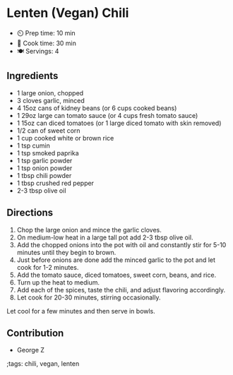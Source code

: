 # Lenten (Vegan) Chili

- ⏲️ Prep time: 10 min
- 🍳 Cook time: 30 min
- 🍽️ Servings: 4

## Ingredients

- 1 large onion, chopped
- 3 cloves garlic, minced
- 4 15oz cans of kidney beans (or 6 cups cooked beans)
- 1 29oz large can tomato sauce (or 4 cups fresh tomato sauce)
- 1 15oz can diced tomatoes (or 1 large diced tomato with skin removed)
- 1/2 can of sweet corn
- 1 cup cooked white or brown rice
- 1 tsp cumin
- 1 tsp smoked paprika
- 1 tsp garlic powder
- 1 tsp onion powder
- 1 tbsp chili powder
- 1 tbsp crushed red pepper
- 2-3 tbsp olive oil

## Directions

1. Chop the large onion and mince the garlic cloves.
2. On medium-low heat in a large tall pot add 2-3 tbsp olive oil.
3. Add the chopped onions into the pot with oil and constantly stir for 5-10 minutes until they begin to brown.
4. Just before onions are done add the minced garlic to the pot and let cook for 1-2 minutes.
5. Add the tomato sauce, diced tomatoes, sweet corn, beans, and rice.
6. Turn up the heat to medium.
6. Add each of the spices, taste the chili, and adjust flavoring accordingly.
7. Let cook for 20-30 minutes, stirring occasionally.

Let cool for a few minutes and then serve in bowls.

## Contribution

- George Z

;tags: chili, vegan, lenten